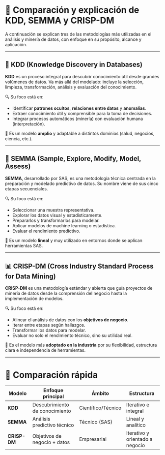 # 📘 Comparación y explicación de KDD, SEMMA y CRISP-DM

A continuación se explican tres de las metodologías más utilizadas en el análisis y minería de datos, con enfoque en su propósito, alcance y aplicación.

---

## 🧠 KDD (Knowledge Discovery in Databases)

**KDD** es un proceso integral para descubrir conocimiento útil desde grandes volúmenes de datos. Va más allá del modelado: incluye la selección, limpieza, transformación, análisis y evaluación del conocimiento.

🔍 Su foco está en:
- Identificar **patrones ocultos**, **relaciones entre datos** y **anomalías**.
- Extraer conocimiento útil y comprensible para la toma de decisiones.
- Integrar procesos automáticos (minería) con evaluación humana (interpretación).

📌 Es un modelo **amplio** y adaptable a distintos dominios (salud, negocios, ciencia, etc.).

---

## 🧪 SEMMA (Sample, Explore, Modify, Model, Assess)

**SEMMA**, desarrollado por SAS, es una metodología técnica centrada en la preparación y modelado predictivo de datos. Su nombre viene de sus cinco etapas secuenciales.

🔍 Su foco está en:
- Seleccionar una muestra representativa.
- Explorar los datos visual y estadísticamente.
- Prepararlos y transformarlos para modelar.
- Aplicar modelos de machine learning o estadística.
- Evaluar el rendimiento predictivo.

📌 Es un modelo **lineal** y muy utilizado en entornos donde se aplican herramientas SAS.

---

## 📊 CRISP-DM (Cross Industry Standard Process for Data Mining)

**CRISP-DM** es una metodología estándar y abierta que guía proyectos de minería de datos desde la comprensión del negocio hasta la implementación de modelos.

🔍 Su foco está en:
- Alinear el análisis de datos con los **objetivos de negocio**.
- Iterar entre etapas según hallazgos.
- Transformar los datos para modelar.
- Evaluar no solo el rendimiento técnico, sino su utilidad real.

📌 Es el modelo más **adoptado en la industria** por su flexibilidad, estructura clara e independencia de herramientas.

---

# 🧩 Comparación rápida

| Modelo     | Enfoque principal             | Ámbito         | Estructura     |
|------------|-------------------------------|----------------|----------------|
| **KDD**    | Descubrimiento de conocimiento| Científico/Técnico | Iterativo e integral |
| **SEMMA**  | Análisis predictivo técnico   | Técnico (SAS)  | Lineal y analítico |
| **CRISP-DM**| Objetivos de negocio + datos | Empresarial     | Iterativo y orientado a negocio |


